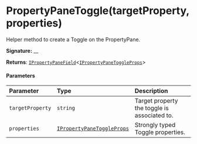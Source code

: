 # PropertyPaneToggle(targetProperty,properties)



Helper method to create a Toggle on the PropertyPane.

**Signature:** __

**Returns**: [`IPropertyPaneField`](../../sp-webpart-base.api/interface/ipropertypanefield.md)<[`IPropertyPaneToggleProps`](../../sp-webpart-base.api/interface/ipropertypanetoggleprops.md)>





#### Parameters


| Parameter	   | Type    | Description |
|:-------------|:---------------|:------------|
| `targetProperty`    | `string` | Target property the toggle is associated to. |
| `properties`    | [`IPropertyPaneToggleProps`](../../sp-webpart-base.api/interface/ipropertypanetoggleprops.md) | Strongly typed Toggle properties. |


